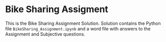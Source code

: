# Bike Sharing Assigment
This is the Bike Sharing Assignment Solution.
Solution contains the Python file `BikeSharing_Assignment.ipynb` and a word file with answers to the Assignment and Subjective questions.

